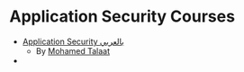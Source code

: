 # Application Security Courses

- [Application Security بالعربي](Application%20Security%20بالعربي/Application%20Security%20بالعربي.md)
	- By [Mohamed Talaat](https://www.youtube.com/@AppSec-Academy)
- 